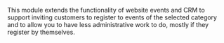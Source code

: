 This module extends the functionality of website events and CRM to
support inviting customers to register to events of the selected
category and to allow you to have less administrative work to do, mostly
if they register by themselves.
